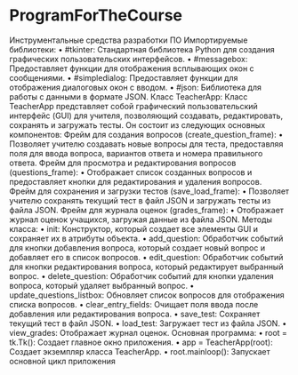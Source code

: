 # ProgramForTheCourse
Инструментальные средства разработки ПО
Импортируемые библиотеки: 
• #tkinter: Стандартная библиотека Python для создания графических пользовательских интерфейсов. 
• #messagebox: Предоставляет функции для отображения всплывающих окон с сообщениями. 
• #simpledialog: Предоставляет функции для отображения диалоговых окон с вводом. 
• #json: Библиотека для работы с данными в формате JSON. 
Класс TeacherApp: 
Класс TeacherApp представляет собой графический пользовательский интерфейс (GUI) для учителя, позволяющий создавать, редактировать, сохранять и загружать тесты. Он состоит из следующих основных компонентов: 
Фрейм для создания вопросов (create_question_frame): 
• Позволяет учителю создавать новые вопросы для теста, предоставляя поля для ввода вопроса, вариантов ответа и номера правильного ответа. 
Фрейм для просмотра и редактирования вопросов (questions_frame): 
• Отображает список созданных вопросов и предоставляет кнопки для редактирования и удаления вопросов. 
Фрейм для сохранения и загрузки тестов (save_load_frame): 
• Позволяет учителю сохранять текущий тест в файл JSON и загружать тесты из файла JSON. 
Фрейм для журнала оценок (grades_frame): 
• Отображает журнал оценок учащихся, загружая данные из файла JSON. 
Методы класса: 
• init: Конструктор, который создает все элементы GUI и сохраняет их в атрибуты объекта. 
• add_question: Обработчик событий для кнопки добавления вопроса, который создает новый вопрос и добавляет его в список вопросов. 
• edit_question: Обработчик событий для кнопки редактирования вопроса, который редактирует выбранный вопрос. 
• delete_question: Обработчик событий для кнопки удаления вопроса, который удаляет выбранный вопрос. 
• update_questions_listbox: Обновляет список вопросов для отображения списка вопросов. 
• clear_entry_fields: Очищает поля ввода после добавления или редактирования вопроса. 
• save_test: Сохраняет текущий тест в файл JSON. 
• load_test: Загружает тест из файла JSON. 
• view_grades: Отображает журнал оценок. 
Основная программа: 
• root = tk.Tk(): Создает главное окно приложения. 
• app = TeacherApp(root): Создает экземпляр класса TeacherApp. 
• root.mainloop(): Запускает основной цикл приложения
